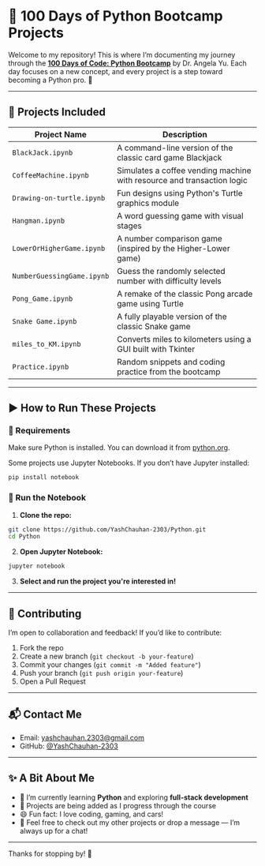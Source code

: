 # 🐍 100 Days of Python Bootcamp Projects

Welcome to my repository! This is where I’m documenting my journey through the **[100 Days of Code: Python Bootcamp](https://www.udemy.com/course/100-days-of-code/)** by Dr. Angela Yu. Each day focuses on a new concept, and every project is a step toward becoming a Python pro. 🚀

---

## 📁 Projects Included

| Project Name             | Description                                                                 |
|--------------------------|-----------------------------------------------------------------------------|
| `BlackJack.ipynb`        | A command-line version of the classic card game Blackjack                   |
| `CoffeeMachine.ipynb`    | Simulates a coffee vending machine with resource and transaction logic      |
| `Drawing-on-turtle.ipynb`| Fun designs using Python's Turtle graphics module                           |
| `Hangman.ipynb`          | A word guessing game with visual stages                                    |
| `LowerOrHigherGame.ipynb`| A number comparison game (inspired by the Higher-Lower game)               |
| `NumberGuessingGame.ipynb`| Guess the randomly selected number with difficulty levels                 |
| `Pong_Game.ipynb`        | A remake of the classic Pong arcade game using Turtle                      |
| `Snake Game.ipynb`       | A fully playable version of the classic Snake game                          |
| `miles_to_KM.ipynb`      | Converts miles to kilometers using a GUI built with Tkinter                 |
| `Practice.ipynb`         | Random snippets and coding practice from the bootcamp                       |

---

## ▶️ How to Run These Projects

### 🧰 Requirements

Make sure Python is installed. You can download it from [python.org](https://www.python.org/).

Some projects use Jupyter Notebooks. If you don’t have Jupyter installed:

```bash
pip install notebook
```

### 📂 Run the Notebook

1. **Clone the repo:**

```bash
git clone https://github.com/YashChauhan-2303/Python.git
cd Python
```

2. **Open Jupyter Notebook:**

```bash
jupyter notebook
```

3. **Select and run the project you're interested in!**

---

## 🤝 Contributing

I’m open to collaboration and feedback! If you’d like to contribute:

1. Fork the repo
2. Create a new branch (`git checkout -b your-feature`)
3. Commit your changes (`git commit -m "Added feature"`)
4. Push your branch (`git push origin your-feature`)
5. Open a Pull Request

---

## 📬 Contact Me

- Email: yashchauhan.2303@gmail.com  
- GitHub: [@YashChauhan-2303](https://github.com/YashChauhan-2303)

---

## ✨ A Bit About Me

- 🧠 I’m currently learning **Python** and exploring **full-stack development**
- 🚀 Projects are being added as I progress through the course
- 😄 Fun fact: I love coding, gaming, and cars!
- 📌 Feel free to check out my other projects or drop a message — I’m always up for a chat!

---

Thanks for stopping by! 🌟

